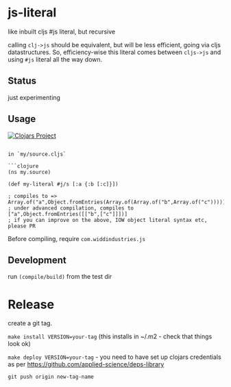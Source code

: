 # js-literal

like inbuilt cljs #js literal, but recursive

calling `clj->js` should be equivalent, but will be less efficient, 
going via cljs datastructures. So, efficiency-wise this literal comes between `cljs->js` and using 
`#js` literal all the way down.

## Status

just experimenting

## Usage 

[![Clojars Project](https://img.shields.io/clojars/v/com.widdindustries/js-literal.svg)](https://clojars.org/com.widdindustries/js-literal)

```

in `my/source.cljs`

```clojure
(ns my.source)

(def my-literal #j/s [:a {:b [:c]}])

; compiles to => Array.of("a",Object.fromEntries(Array.of(Array.of("b",Array.of("c")))));
; under advanced compilation, compiles to ["a",Object.fromEntries([["b",["c"]]])]
; if you can improve on the above, IOW object literal syntax etc, please PR

```

Before compiling, require `com.widdindustries.js`

## Development

run `(compile/build)` from the test dir

# Release

create a git tag.

`make install VERSION=your-tag` (this installs in ~/.m2 - check that things look ok)

`make deploy VERSION=your-tag`  - you need to have set up clojars credentials as per https://github.com/applied-science/deps-library

`git push origin new-tag-name`




